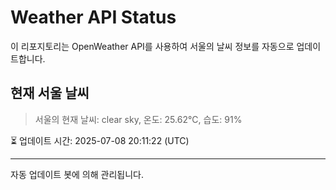 
# Weather API Status

이 리포지토리는 OpenWeather API를 사용하여 서울의 날씨 정보를 자동으로 업데이트합니다.

## 현재 서울 날씨
> 서울의 현재 날씨: clear sky, 온도: 25.62°C, 습도: 91%

⏳ 업데이트 시간: 2025-07-08 20:11:22 (UTC)

---
자동 업데이트 봇에 의해 관리됩니다.
